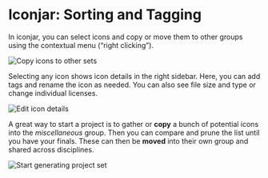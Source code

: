 # Iconjar: Sorting and Tagging
  
In iconjar, you can select icons and copy or move them to other groups using the contextual menu (“right clicking”).  
  
![Copy icons to other sets](/images/icons-svg/iconjar-copyto.png)

Selecting any icon shows icon details in the right sidebar. Here, you can add tags and rename the icon as needed. You can also see file size and type or change individual licenses.
  
![Edit icon details](/images/icons-svg/iconjar-sidebar.png)

A great way to start a project is to gather or **copy** a bunch of potential icons into the _miscellaneous_ group. Then you can compare and prune the list until you have your finals. These can then be **moved** into their own group and shared across disciplines.  

![Start generating project set](/images/icons-svg/iconjar-create-project-set.gif)
